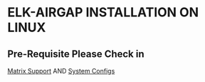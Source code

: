 # ELK-AIRGAP INSTALLATION ON LINUX
## Pre-Requisite Please Check in 
[Matrix Support](https://www.elastic.co/support/matrix) AND [System Configs](https://www.elastic.co/docs/deploy-manage/deploy/self-managed/important-system-configuration)

